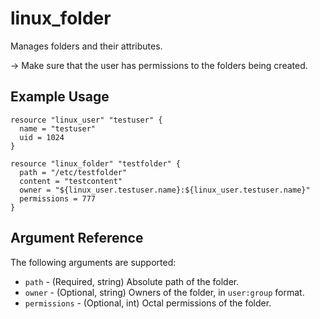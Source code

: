 # linux_folder

Manages folders and their attributes.

-> Make sure that the user has permissions to the folders being created.

## Example Usage

```hcl
resource "linux_user" "testuser" {
  name = "testuser"
  uid = 1024
}

resource "linux_folder" "testfolder" {
  path = "/etc/testfolder"
  content = "testcontent"
  owner = "${linux_user.testuser.name}:${linux_user.testuser.name}"
  permissions = 777
}
```

## Argument Reference

The following arguments are supported:

- `path` - (Required, string) Absolute path of the folder.
- `owner` - (Optional, string) Owners of the folder, in `user:group` format.
- `permissions` - (Optional, int) Octal permissions of the folder.

